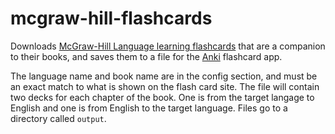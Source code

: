 # mcgraw-hill-flashcards
Downloads [McGraw-Hill Language learning flashcards](https://mhe-language-lab.s3.amazonaws.com/index.html) that are a companion to their books, and saves them to a file for the [Anki](https://ankiweb.net) flashcard app.


The language name and book name are in the config section, and must be an exact match to what is shown on the flash card site.
The file will contain two decks for each chapter of the book. One is from the target langage to English and one is from English to the target language. Files go to a directory called `output`.
